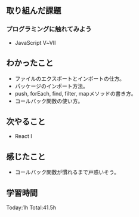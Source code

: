 ## 取り組んだ課題
### プログラミングに触れてみよう
- JavaScript Ⅴ~Ⅶ
## わかったこと
- ファイルのエクスポートとインポートの仕方。
- パッケージのインポート方法。
- push, forEach, find, filter, mapメソッドの書き方。
- コールバック関数の使い方。
## 次やること
- React Ⅰ
## 感じたこと
- コールバック関数が慣れるまで戸惑いそう。
## 学習時間
Today:1h Total:41.5h
